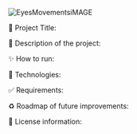 
![EyesMovementsiMAGE](https://user-images.githubusercontent.com/101289219/170180214-e94ad46a-d366-4558-a5a9-6e24045ff2c0.jpg)

📝 Project Title:

🎯 Description of the project:

✨ How to run:

🚀 Technologies:

✅ Requirements:

♻️ Roadmap of future improvements:

🌱 License information:
